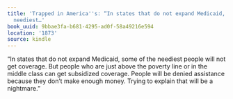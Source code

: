 ```yaml
---
title: 'Trapped in America''s: “In states that do not expand Medicaid, some of the
  neediest…'
book_uuid: 9bbae3fa-b681-4295-ad0f-58a49216e594
location: '1873'
source: kindle
---
```


“In states that do not expand Medicaid, some of the neediest people will not get coverage. But people who are just above the poverty line or in the middle class can get subsidized coverage. People will be denied assistance because they don’t make enough money. Trying to explain that will be a nightmare.”
